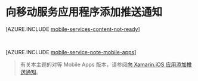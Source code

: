 <properties 
	pageTitle="用于 Xamarin iOS 应用的移动服务入门 | Microsoft Azure" 
	description="了解如何使用 Azure 移动服务和通知中心将推送通知发送到 Xamarin iOS 应用程序" 
	services="mobile-services" 
	documentationCenter="xamarin" 
	authors="lindydonna" 
	manager="dwrede" 
	editor="mollybos"/>

<tags 
	ms.service="mobile-services" 
	ms.date="12/24/2015"
	wacn.date="04/11/2016"/>

# 向移动服务应用程序添加推送通知

[AZURE.INCLUDE [mobile-services-content-not-ready](../includes/mobile-services-content-not-ready.md)]

&nbsp;

[AZURE.INCLUDE [mobile-service-note-mobile-apps](../includes/mobile-services-note-mobile-apps.md)]
> 有关本主题的对等 Mobile Apps 版本，请参阅[向 Xamarin.iOS 应用添加推送通知](/documentation/articles/app-service-mobile-xamarin-ios-get-started-push)。
<!---HONumber=Mooncake_0405_2016-->
